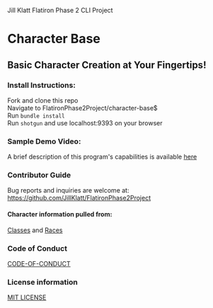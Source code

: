 
Jill Klatt Flatiron Phase 2 CLI Project
# Character Base

 
## Basic Character Creation at Your Fingertips! 

 
### Install Instructions:
Fork and clone this repo
<br />
Navigate to FlatironPhase2Project/character-base$
<br />
Run ```bundle install```
<br />
Run ```shotgun``` and use localhost:9393 on your browser

### Sample Demo Video:
A brief description of this program's capabilities is available [here](https://www.loom.com/share/440b64a1af284b43a1eefcf6b5d323a4)
 
### Contributor Guide
Bug reports and inquiries are welcome at: https://github.com/JillKlatt/FlatironPhase2Project

#### Character information pulled from: 
[Classes](https://en.wikipedia.org/wiki/Character_class_(Dungeons_%26_Dragons))
and [Races](https://dungeonsdragons.fandom.com/wiki/Race#:~:text=D%26D%203rd%20edition,elf%2C%20and%20half%2Dorc.)

### Code of Conduct
[CODE-OF-CONDUCT](https://github.com/JillKlatt/FlatironPhase2Project/blob/main/character-base/CODE-OF-CONDUCT.md)

### License information
[MIT LICENSE](https://github.com/JillKlatt/FlatironPhase2Project/blob/main/character-base/LICENSE)

